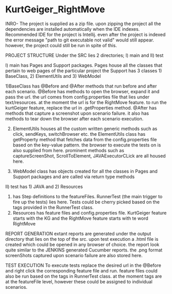 # KurtGeiger_RightMove
INRO-
The project is supplied as a zip file. upon zipping the project all the dependencies are installed automatically when the IDE indexes. Recommended IDE for the
project is Intellij. even after the project is indexed the error message "path to git executable not valid" would still appear. however, the project could still be run
in spite of this.

PROJECT STRUCTURE
Under the SRC lies 2 directories; I) main and II) test

I) main has Pages and Support packages. Pages house all the classes that pertain to web pages of the particular project
the Support has 3 classes 1) BaseClass, 2) ElementUtils and 3) WebModel

1)BaseClass has @Before and @After methods that run before and after each scenario. @Before has methods to open the browser,
expand it and pass the url. the url comes from config.properties file that lies under text/resources. at the moment the url is for the RightMove feature.
 to run the kurtGeiger feature, replace the url in .getProperties method.
 @After has methods that capture a screenshot upon scenario failure. it also has methods to tear down the browser after each scenario execution.

2) ElementUtils houses all the custom written generic methods such as click, sendKeys, switchBrowser etc. the ElementUtils class
has getProperty method that fetches data from the config.properties file based on the key-value pattern. the browser to execute the tests on
 is also supplied from here. prominent methods such as captureScreenShot, ScrollToElement, JAVAExecutorCLick are all housed here.

3) WebModel class has objects created for all the classes in Pages and Support packages and are called via return type methods

II) test has 1) JAVA and 2) Resources

1) has Step definitions to the featureFiles. RunnerTest (the main trigger to fire up the tests) lies here. Tests could be
cherry picked based on the tags provided in the RunnerTest class.
2) Resources has feature files and config.properties file. KurtGeiger feature starts with the KG and the RightMove feature starts with te word RightMove

REPORT GENERATION
extant reports are generated under the output directory that lies on the top of the src. upon test execution a .html file is created
 which could be opened in any browser of choice. the report look quite similar to the JENKINS generated Cucumber reports.
 the .png format screenShots captured upon scenario failure are also stored here.

TEST EXECUTION
To execute tests replace the desired url in the @Before and right click the corresponding feature file and run.
feature files could also be run based on the tags in RunnerTest class. at the moment tags are at the featureFile level,
however these could be assigned to individual scenarios.





